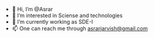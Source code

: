- 👋 Hi, I’m @Asrar
- 👀 I’m interested in Sciense and technologies 
- 🌱 I’m currently working as SDE-I
- 📫 One can reach me through asrarjarvish@gmail.com

<!---
AsrarJarvis/AsrarJarvis is a ✨ special ✨ repository because its `README.md` (this file) appears on your GitHub profile.
You can click the Preview link to take a look at your changes.
--->
